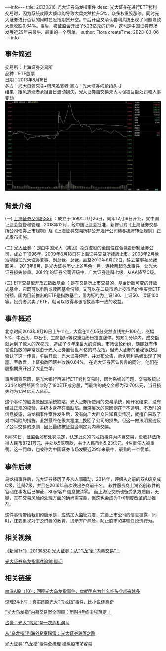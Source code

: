 ---info---
title: 20130816_光大证券乌龙指事件
desc: 光大证券在进行ETF套利交易时，因为系统故障大额申购导致大盘突然拉升5%，众多权重股涨停。同时光大证券进行否认的同时在股指期货开空。午后开盘又承认套利系统出现了问题导致大盘收跌0.64%。事后，被证监会开出了5.23亿元的罚单，这也是中国证券市场发展近29年来最牛、最重的一个罚单。
author: Flora
createTime: 2023-03-06
---info---

## 事件简述
交易所：上海证券交易所  
品种：ETF股票  
日期：2013年8月16日  
多方：光大自营交易+跟风追涨者
空方：光大证券的股指头寸  
结果：跟风追涨者承担当日波动损失，光大证券虽交易未大亏但被巨额处罚和人事变动  
![guanda](/assets/images/guanda.jpg)

## 背景介绍
(一) [上海证券交易所SSE](https://baike.baidu.com/item/%E4%B8%8A%E6%B5%B7%E8%AF%81%E5%88%B8%E4%BA%A4%E6%98%93%E6%89%80/1247763?fromModule=lemma-qiyi_sense-lemma ) ：成立于1990年11月26日，同年12月19日开业，受中国证监会监督和管理，2018年12月，经中国证监会批准，新修订的《上海证券交易所公司债券上市规则》及《上海证券交易所非公开发行公司债券挂牌转让规则》正式发布实施。

(二) [光大证券](https://baike.baidu.com/item/%E5%85%89%E5%A4%A7%E8%AF%81%E5%88%B8%E8%82%A1%E4%BB%BD%E6%9C%89%E9%99%90%E5%85%AC%E5%8F%B8/3454111?fromtitle=%E5%85%89%E5%A4%A7%E8%AF%81%E5%88%B8&fromid=3274114&fr=aladdin#12) ：是由中国光大（集团）投资控股的全国性综合类股份制证券公司，成立于1996年。2009年8月18日在上海证券交易所挂牌上市。2003年2月徐浩明担任光大证券董事、副总裁、总裁，直至2013年8月22日，辞去董事和总裁职务。 2013年8月，是光大证券历史上的黑色一月，连续两起乌龙事件，让光大证券损失惨重。2014年的证券公司评级中，广大证券连降七级，从AA降至C级。

(三) [ETF交易型开放式指数基金](https://baike.baidu.com/item/%E4%BA%A4%E6%98%93%E5%9E%8B%E5%BC%80%E6%94%BE%E5%BC%8F%E6%8C%87%E6%95%B0%E5%9F%BA%E9%87%91/3228983?fromtitle=ETF&fromid=1672390&fr=aladdin) ：是在交易所上市交易的、基金份额可变的开放式基金，它既可以申购或赎回基金份额，又可以在二级市场上按市场价格买卖ETF份额。国内目前推出的ETF是指数基金，国内标的为上证180、上证50、深证100等。投资者买卖了ETF，就可以取得与该指数基本一致的收益。
　
## 事件概述
北京时间2013年8月16日上午11点，大盘在11点05分突然直线拉升100点，涨幅5%，中石头、中石化、工商银行等权重股纷纷拉直涨停。短短２分钟内，成交额就达到了惊人的78亿元，造成了６年来最大的波动。市场议论纷纷，随即就有传言说指数的异常是由于光大证券自营盘70亿的乌龙指。但光大证券的董秘很快就否认了这一传言。午后开盘，光大证券停牌，并发布公告，承认套利系统出现了问题。至收盘，上证指数回落并收跌0.64%。 在光大证券否认传言的同时，他们在股指期货开出了大量空单。
 
事后调查原因，是光大银行再进行ETF套利交易时，因为系统的问题，交易系统以234亿的巨额资金申购了180ETF成分股，而最终的成交金额为72.70亿元，当日损失约为1.94亿元人民币。

这个事件的触发原因是系统缺陷，光大证券所使用的交易系统，刚开发结束，没有经过正规的校验，系统本身存在着缺陷。而深层次的原因则在于不透明、不及时的信息披露，乌龙指事件案件发生后，没有向广大群众告知真实情况，就擅自采取了对冲风险的措施，虽然最终在很大程度上挽回了公司的损失，但这一做法明显违反了公平交易的原则，因此最终被证监会判定为内幕交易。

8月30日，证监会发布处罚决定，认定此次的乌龙指事件为内幕交易，没收非法所得人民币8721万元，并处以5倍罚款，共计人民币约5.23亿元，4名责任人被重罚。这一罚单，也被称为中国证券市场发展近29年来最牛、最重的一个罚单。

## 事件后续
乌龙指事件后，光大证券经历了多次人事震动，2014年，评级从之前的双A级变成C级，连降7级，并且在2016年首次跌出券商前十名。
软件服务商上海铭创软件的官网在事发后已屏蔽，80家客户信息被清零。
而上海证交所也备受多方质疑，无疑，其在交易风险的处理方面的确尚需完善，但这也会成为T+0制度改革的助推剂。

这件事情带给我们的启示是，应该加大监管力度，完善上市公司的信息披露，同时，还要重视对于投资者的教育，提示开户风险，防止股市的非理性投资行为。
	
## 相关视频　　
[《新闻1+1》 20130830 光大证券：从“乌龙”到“内幕交易”！](https://tv.cctv.com/2013/08/30/VIDE1377872399806259.shtml )
			
[光大证券乌龙指事件追踪 疑问](https://v.qq.com/x/page/n0012jnxi1y.html)
　　
## 相关链接　　
[血洗A股（10）：回顾光大乌龙指事件，你就明白为什么空头会越来越多](https://www.jiemian.com/article/346467.html)
			 
[惊魂24小时！真实还原光大“乌龙指”事件，比小说还离奇](https://weibo.com/ttarticle/p/show?id=2309404567216615194662)
			 
[“光大乌龙指”内幕交易案全回顾：历时4年终尘埃落定！](https://www.sohu.com/a/201371515_313170)
			 
[占豪：光大“乌龙”是一次危机演习](https://www.guancha.cn/ZhanHao/2013_08_20_166810.shtml)
			 
[从“乌龙指”到海外投资踩雷：光大证券跌落之路](https://finance.ifeng.com/c/7lXKjrWnmwp)
			 
[光大证券“乌龙指”事件全梳理 操纵股市多容易](http://finance.ce.cn/rolling/201308/16/t20130816_1228181.shtml)
　　
